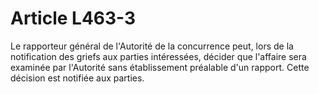 # Article L463-3

<p>Le rapporteur général de l'Autorité de la concurrence peut, lors de la notification des griefs aux parties intéressées, décider que l'affaire sera examinée par l'Autorité sans établissement préalable d'un rapport. Cette décision est notifiée aux parties.</p>